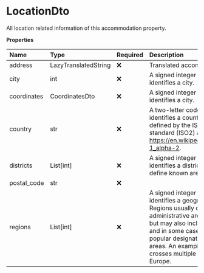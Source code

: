 # LocationDto

All location related information of this accommodation property.

**Properties**

| Name        | Type                 | Required | Description                                                                                                                                                                                                                                                                                                                                         |
| :---------- | :------------------- | :------- | :-------------------------------------------------------------------------------------------------------------------------------------------------------------------------------------------------------------------------------------------------------------------------------------------------------------------------------------------------- |
| address     | LazyTranslatedString | ❌       | Translated accommodation address.                                                                                                                                                                                                                                                                                                                   |
| city        | int                  | ❌       | A signed integer number that uniquely identifies a city.                                                                                                                                                                                                                                                                                            |
| coordinates | CoordinatesDto       | ❌       | A signed integer number that uniquely identifies a city.                                                                                                                                                                                                                                                                                            |
| country     | str                  | ❌       | A two-letter code that uniquely identifies a country. This code is defined by the ISO 3166-1 alpha-2 standard (ISO2) as described here: https://en.wikipedia.org/wiki/ISO_3166-1_alpha-2.                                                                                                                                                           |
| districts   | List[int]            | ❌       | A signed integer number that uniquely identifies a district. Typically, districts define known areas within a city.                                                                                                                                                                                                                                 |
| postal_code | str                  | ❌       |                                                                                                                                                                                                                                                                                                                                                     |
| regions     | List[int]            | ❌       | A signed integer number that uniquely identifies a geographical region. Regions usually define official administrative areas within a country, but may also include multiple countries and in some cases un-official but popular designations for geographical areas. An example of a region that crosses multiple countries is the Alps in Europe. |

<!-- This file was generated by liblab | https://liblab.com/ -->
